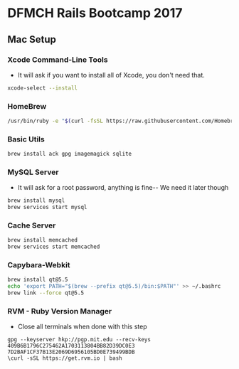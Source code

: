 
# DFMCH Rails Bootcamp 2017

## Mac Setup

### Xcode Command-Line Tools
* It will ask if you want to install all of Xcode, you don't need that.
```bash
xcode-select --install
```

### HomeBrew
```bash
/usr/bin/ruby -e "$(curl -fsSL https://raw.githubusercontent.com/Homebrew/install/master/install)"
```

### Basic Utils
```bash
brew install ack gpg imagemagick sqlite
```

### MySQL Server 
* It will ask for a root password, anything is fine-- We need it later though

```bash
brew install mysql
brew services start mysql
```
      
### Cache Server
```bash
brew install memcached
brew services start memcached
```

### Capybara-Webkit
```bash
brew install qt@5.5
echo 'export PATH="$(brew --prefix qt@5.5)/bin:$PATH"' >> ~/.bashrc
brew link --force qt@5.5
```

### RVM - Ruby Version Manager
* Close all terminals when done with this step
```
gpg --keyserver hkp://pgp.mit.edu --recv-keys 409B6B1796C275462A1703113804BB82D39DC0E3 7D2BAF1CF37B13E2069D6956105BD0E739499BDB
\curl -sSL https://get.rvm.io | bash
```

